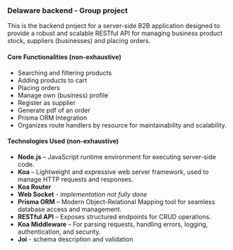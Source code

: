 ### Delaware backend - Group project
This is the backend project for a server-side B2B application designed to provide a robust and scalable RESTful API for managing business product stock, suppliers (businesses) and placing orders.

#### Core Functionalities (non-exhaustive)

- Searching and filtering products
- Adding products to cart
- Placing orders
- Manage own (business) profile
- Register as supplier
- Generate pdf of an order
- Prisma ORM Integration
- Organizes route handlers by resource for maintainability and scalability.

#### Technologies Used (non-exhaustive)

- **Node.js** – JavaScript runtime environment for executing server-side code.
- **Koa** – Lightweight and expressive web server framework, used to manage HTTP requests and responses.
- **Koa Router**
- **Web Socket** - *implementation not fully done*
- **Prisma ORM** – Modern Object-Relational Mapping tool for seamless database access and management.
- **RESTful API** – Exposes structured endpoints for CRUD operations.
- **Koa Middleware** – For parsing requests, handling errors, logging, authentication, and security.
- **Joi** - schema description and validation

